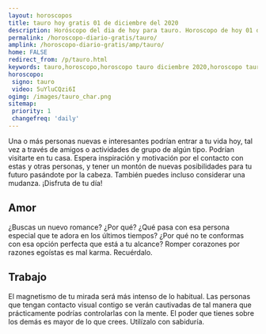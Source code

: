 ```yaml
---
layout: horoscopos
title: tauro hoy gratis 01 de diciembre del 2020 
description: Horóscopo del dia de hoy para tauro. Horoscopo de hoy 01 de diciembre del 2020. Las predicciones de amor, trabajo, vida personal gratis.
permalink: /horoscopo-diario-gratis/tauro/
amplink: /horoscopo-diario-gratis/amp/tauro/
home: FALSE
redirect_from: /p/tauro.html
keywords: tauro,horoscopo,horoscopo tauro diciembre 2020,horoscopo tauro hoy,tarot tauro diciembre 2020,horoscopo tauro,tarot tauro hoy,horoscopo de hoy,horoscopo diario,tarot del amor,horoscopo de hoy tauro,horoscopo diario del tarot, Horoscopo de hoy tauro 01 de diciembre del 2020,horóscopo del día,signos zodiacales 2020, el horoscopo de hoy
horoscopo:
 signo: tauro
 video: 5uYluCQzi6I
ogimg: /images/tauro_char.png
sitemap:
 priority: 1
 changefreq: 'daily'
---
```



Una o más personas nuevas e interesantes podrían entrar a tu vida hoy, tal vez a través de amigos o actividades de grupo de algún tipo. Podrían visitarte en tu casa. Espera inspiración y motivación por el contacto con estas y otras personas, y tener un montón de nuevas posibilidades para tu futuro pasándote por la cabeza. También puedes incluso considerar una mudanza. ¡Disfruta de tu día!

## Amor

¿Buscas un nuevo romance? ¿Por qué? ¿Qué pasa con esa persona especial que te adora en los últimos tiempos? ¿Por qué no te conformas con esa opción perfecta que está a tu alcance? Romper corazones por razones egoístas es mal karma. Recuérdalo.

## Trabajo

El magnetismo de tu mirada será más intenso de lo habitual. Las personas que tengan contacto visual contigo se verán cautivadas de tal manera que prácticamente podrías controlarlas con la mente. El poder que tienes sobre los demás es mayor de lo que crees. Utilízalo con sabiduría.